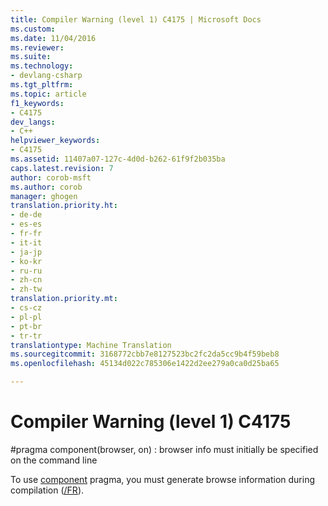 ```yaml
---
title: Compiler Warning (level 1) C4175 | Microsoft Docs
ms.custom: 
ms.date: 11/04/2016
ms.reviewer: 
ms.suite: 
ms.technology:
- devlang-csharp
ms.tgt_pltfrm: 
ms.topic: article
f1_keywords:
- C4175
dev_langs:
- C++
helpviewer_keywords:
- C4175
ms.assetid: 11407a07-127c-4d0d-b262-61f9f2b035ba
caps.latest.revision: 7
author: corob-msft
ms.author: corob
manager: ghogen
translation.priority.ht:
- de-de
- es-es
- fr-fr
- it-it
- ja-jp
- ko-kr
- ru-ru
- zh-cn
- zh-tw
translation.priority.mt:
- cs-cz
- pl-pl
- pt-br
- tr-tr
translationtype: Machine Translation
ms.sourcegitcommit: 3168772cbb7e8127523bc2fc2da5cc9b4f59beb8
ms.openlocfilehash: 45134d022c785306e1422d2ee279a0ca0d25ba65

---
```

# Compiler Warning (level 1) C4175
\#pragma component(browser, on) : browser info must initially be specified on the command line  
  
 To use [component](../../preprocessor/component.md) pragma, you must generate browse information during compilation ([/FR](../../build/reference/fr-fr-create-dot-sbr-file.md)).


<!--HONumber=Jan17_HO1-->


